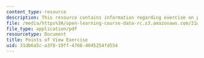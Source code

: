 ```yaml
---
content_type: resource
description: This resource contains information regarding exercise on point of view.
file: /media/https%3A/open-learning-course-data-rc.s3.amazonaws.com/21w-755-writing-and-reading-short-stories-spring-2012/31db6a5ca3f819ff47664045254fd554_MIT21W_755S12_ses12.pdf
file_type: application/pdf
resourcetype: Document
title: Points of View Exercise
uid: 31db6a5c-a3f8-19ff-4766-4045254fd554
---
```

